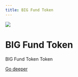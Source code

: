 ```yaml
---
title: BIG Fund Token
---
```


![](/img/how-it-works/file-management-system.webp)

# BIG Fund Token

BIG Fund Token Token


[Go deeper](/how-it-works/big-fund-token/)
